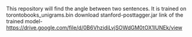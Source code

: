 This repository will find the angle between two sentences.
It is trained on torontobooks_unigrams.bin
download stanford-posttagger.jar
link of the trained model-https://drive.google.com/file/d/0B6VhzidiLvjSOWdGM0tOX1lUNEk/view
